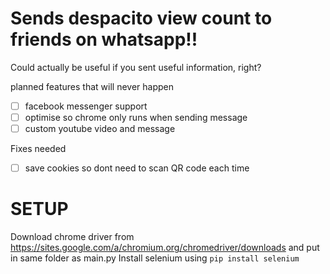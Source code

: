
# Sends despacito view count to friends on whatsapp!! 

Could actually be useful if you sent useful information, right?

planned features that will never happen 
- [ ] facebook messenger support
- [ ] optimise so chrome only runs when sending message
- [ ] custom youtube video and message 

Fixes needed
- [ ] save cookies so dont need to scan QR code each time

# SETUP
Download chrome driver from https://sites.google.com/a/chromium.org/chromedriver/downloads and put in same folder as main.py
Install selenium using `pip install selenium`
